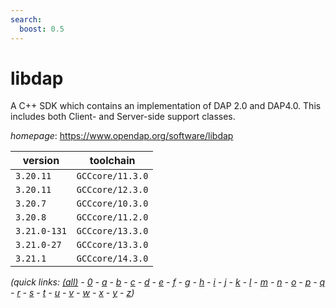 ```yaml
---
search:
  boost: 0.5
---
```

# libdap

A C++ SDK which contains an implementation of DAP 2.0 and  DAP4.0. This includes both Client- and Server-side support classes.

*homepage*: <https://www.opendap.org/software/libdap>

version | toolchain
--------|----------
``3.20.11`` | ``GCCcore/11.3.0``
``3.20.11`` | ``GCCcore/12.3.0``
``3.20.7`` | ``GCCcore/10.3.0``
``3.20.8`` | ``GCCcore/11.2.0``
``3.21.0-131`` | ``GCCcore/13.3.0``
``3.21.0-27`` | ``GCCcore/13.3.0``
``3.21.1`` | ``GCCcore/14.3.0``


*(quick links: [(all)](../index.md) - [0](../0/index.md) - [a](../a/index.md) - [b](../b/index.md) - [c](../c/index.md) - [d](../d/index.md) - [e](../e/index.md) - [f](../f/index.md) - [g](../g/index.md) - [h](../h/index.md) - [i](../i/index.md) - [j](../j/index.md) - [k](../k/index.md) - [l](../l/index.md) - [m](../m/index.md) - [n](../n/index.md) - [o](../o/index.md) - [p](../p/index.md) - [q](../q/index.md) - [r](../r/index.md) - [s](../s/index.md) - [t](../t/index.md) - [u](../u/index.md) - [v](../v/index.md) - [w](../w/index.md) - [x](../x/index.md) - [y](../y/index.md) - [z](../z/index.md))*

